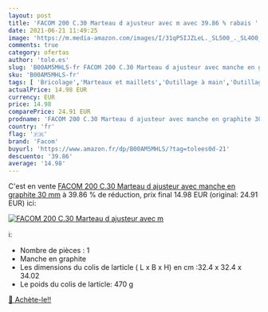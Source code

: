 ```yaml
---
layout: post
title: 'FACOM 200 C.30 Marteau d ajusteur avec m avec 39.86 % rabais '
date: 2021-06-21 11:49:25
image: 'https://m.media-amazon.com/images/I/31qP5IJZLeL._SL500_._SL400_.jpg'
comments: true
category: ofertas
author: 'tole.es'
slug: 'B00AM5MHLS-fr FACOM 200 C.30 Marteau d ajusteur avec manche en graphite...'
sku: 'B00AM5MHLS-fr'
tags: [ 'Bricolage','Marteaux et maillets','Outillage à main','Outillage à main et électroportatif','facom', ]
actualPrice: 14.98 EUR
currency: EUR
price: 14.98
comparePrice: 24.91 EUR
prodname: 'FACOM 200 C.30 Marteau d ajusteur avec manche en graphite 30 mm'
country: 'fr'
flag: '🇫🇷'
brand: 'Facom'
buyurl: 'https://www.amazon.fr/dp/B00AM5MHLS/?tag=tolees0d-21'
descuento: '39.86'
average: '14.98'
---
```


C'est en vente [FACOM 200 C.30 Marteau d ajusteur avec manche en graphite 30 mm](https://www.amazon.fr/dp/B00AM5MHLS/?tag=tolees0d-21)  à  39.86 % de réduction, prix final  14.98 EUR (original: 24.91 EUR) ici:

[![FACOM 200 C.30 Marteau d ajusteur avec m](https://m.media-amazon.com/images/I/31qP5IJZLeL._SL500_._SL400_.jpg)](https://www.amazon.fr/dp/B00AM5MHLS/?tag=tolees0d-21)

ℹ️:

- Nombre de pièces : 1
- Manche en graphite
- Les dimensions du colis de larticle ( L x B x H) en cm :32.4 x 32.4 x 34.02
- Le poids du colis de larticle: 470 g

[🛒 Achète-le!!](https://www.amazon.fr/dp/B00AM5MHLS/?tag=tolees0d-21)
